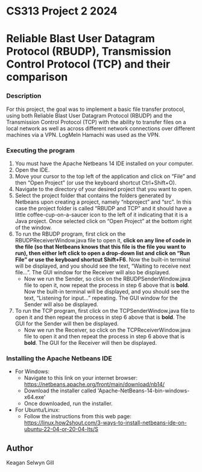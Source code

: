 # CS313 Project 2 2024

# Reliable Blast User Datagram Protocol (RBUDP), Transmission Control Protocol (TCP) and their comparison

### Description

For this project, the goal was to implement a basic file transfer protocol, using both Reliable Blast User Datagram Protocol (RBUDP) and the Transmission Control Protocol (TCP) with the ability to transfer files on a local network as well as across different network connections over different machines via a VPN. LogMeIn Hamachi was used as the VPN.

### Executing the program

1. You must have the Apache Netbeans 14 IDE installed on your computer.
2. Open the IDE.
3. Move your cursor to the top left of the application and click on “File” and then “Open Project” (or use the keyboard shortcut Ctrl+Shift+O).
4. Navigate to the directory of your desired project that you want to open.
5. Select the project folder that contains the folders generated by Netbeans upon creating a project, namely “nbproject” and “src”. In this case the project folder is called “RBUDP and TCP” and it should have a little coffee-cup-on-a-saucer icon to the left of it indicating that it is a Java project. Once selected click on “Open Project” at the bottom right of the window.
6. To run the RBUDP program, first click on the RBUDPReceiverWindow.java file to open it, **click on any line of code in the file (so that Netbeans knows that this file is the file you want to run), then either left click to open a drop-down list and click on “Run File” or use the keyboard shortcut Shift+F6**. Now the built-in terminal will be displayed, and you should see the text, “Waiting to receive next file…”. The GUI window for the Receiver will also be displayed.
    * Now we run the Sender, so click on the RBUDPSenderWindow.java file to open it, now repeat the process in step 6 above that is **bold**. Now the built-in terminal will be displayed, and you should see the text, “Listening for input…” repeating. The GUI window for the Sender will also be displayed.
7. To run the TCP program, first click on the TCPSenderWindow.java file to open it and then repeat the process in step 6 above that is **bold**. The GUI for the Sender will then be displayed.
    * Now we run the Receiver, so click on the TCPReceiverWindow.java file to open it and then repeat the process in step 6 above that is **bold**. The GUI for the Receiver will then be displayed.


### Installing the Apache Netbeans IDE

* For Windows:
    * Navigate to this link on your internet browser: https://netbeans.apache.org/front/main/download/nb14/
    * Download the installer called 'Apache-NetBeans-14-bin-windows-x64.exe'
    * Once downloaded, run the installer.
* For Ubuntu/Linux:
    * Follow the instructions from this web page: https://linux.how2shout.com/3-ways-to-install-netbeans-ide-on-ubuntu-22-04-or-20-04-lts/S

## Author

Keagan Selwyn Gill
